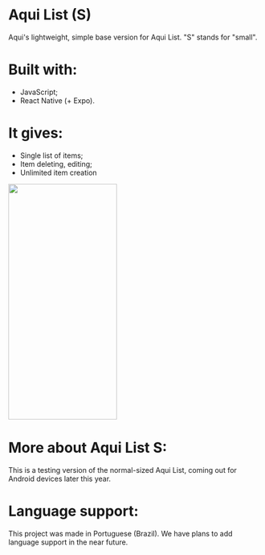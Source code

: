 # Aqui List (S)
 Aqui's lightweight, simple base version for Aqui List. "S" stands for "small".
 # Built with:
- JavaScript;
- React Native (+ Expo).

 # It gives:
- Single list of items;
- Item deleting, editing;
- Unlimited item creation
<img src="screenshots/interface-1.jpg" width="216" height="468">

 # More about Aqui List S:
 This is a testing version of the normal-sized Aqui List, coming out for Android devices later this year.

 # Language support:
This project was made in Portuguese (Brazil). We have plans to add language support in the near future.
